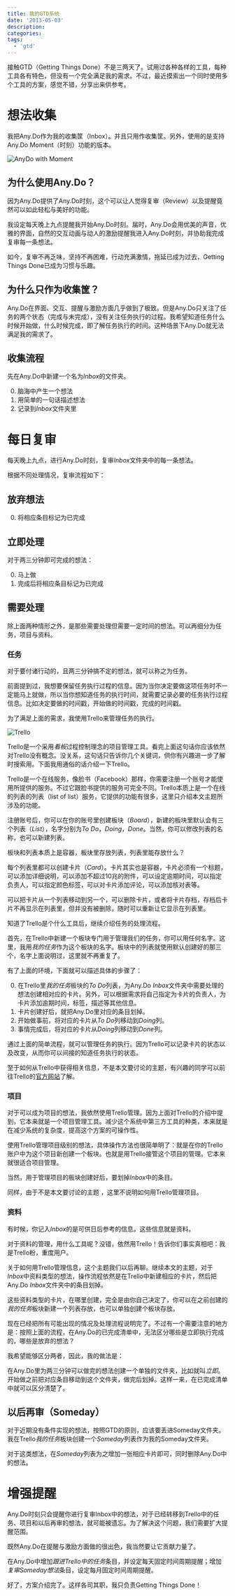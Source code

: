 ```yaml
---
title: 我的GTD系统
date: '2013-05-03'
description:
categories:
tags:
  - 'gtd'
---
```


接触GTD（Getting Things Done）不是三两天了。试用过各种各样的工具，每种工具各有特色，但没有一个完全满足我的需求。不过，最近摸索出一个同时使用多个工具的方案，感觉不错，分享出来供参考。

# 想法收集
我把Any.Do作为我的收集筐（Inbox）。并且只用作收集筐。另外，使用的是支持Any.Do Moment（时刻）功能的版本。

![AnyDo with Moment](https://www.filepicker.io/api/file/m4kglbQMS4Fn5t5mhAyF) 

## 为什么使用Any.Do？
因为Any.Do提供了Any.Do时刻，这个可以让人觉得复审（Review）以及提醒竟然可以如此轻松与美好的功能。

我设定每天晚上九点提醒我开始Any.Do时刻。届时，Any.Do会用优美的声音，优雅的界面，自然的交互动画与动人的激励提醒我进入Any.Do时刻，并协助我完成复审每一条想法。

如今，复审不再乏味，坚持不再困难，行动充满激情，拖延已成为过去，Getting Things Done已成为习惯与乐趣。

## 为什么只作为收集筐？
Any.Do在界面、交互、提醒与激励方面几乎做到了极致。但是Any.Do只关注了任务的两个状态（完成与未完成），没有关注任务执行的过程。我希望知道任务什么时候开始做，什么时候完成，即了解任务执行的时间。这种场景下Any.Do就无法满足我的需求了。

## 收集流程
先在Any.Do中新建一个名为*Inbox*的文件夹。

0. 脑海中产生一个想法
1. 用简单的一句话描述想法
2. 记录到*Inbox*文件夹里

# 每日复审
每天晚上九点，进行Any.Do时刻，复审*Inbox*文件夹中的每一条想法。

根据不同处理情况，复审流程如下：

## 放弃想法

0. 将相应条目标记为已完成

## 立即处理
对于两三分钟即可完成的想法：

0. 马上做
1. 完成后将相应条目标记为已完成

## 需要处理
除上面两种情形之外，是那些需要处理但需要一定时间的想法。可以再细分为任务，项目与资料。

### 任务
对于要付诸行动的，且两三分钟搞不定的想法，就可以称之为任务。

前面提到过，我想要保留任务执行过程的信息。因为当你决定要做这项任务时不一定能马上就做，所以当你想知道任务的执行时间，就需要记录必要的任务执行过程信息。比如决定要做的时间戳，开始做的时间戳，完成的时间戳。

为了满足上面的需求，我使用Trello来管理任务的执行。

![Trello](https://www.filepicker.io/api/file/fJBLNf8aRRSi7mJqfIIQ) 

Trello是一个采用*看板*过程控制理念的项目管理工具。看完上面这句话你应该依然对Trello没有概念。没关系，这句话只告诉你几个关键词，供你有兴趣进一步了解时搜索用。下面我用通俗的话介绍一下Trello。

Trello是一个在线服务，像脸书（Facebook）那样，你需要注册一个账号才能使用所提供的服务。不过它跟脸书提供的服务可完全不同。Trello本质上是一个在线的列表的列表（list of list）服务，它提供的功能有很多，这里只介绍本文主题所涉及的功能。

注册账号后，你可以在你的账号里创建板块（*Board*），新建的板块里默认会有三个列表（*List*），名字分别为*To Do*，*Doing*，*Done*。当然，你可以修改列表的名称，也可以新建列表。

板块和列表本质上是容器，板块里存放列表，列表里能存放什么？

每个列表里都可以创建卡片（*Card*）。卡片其实也是容器，卡片必须有一个标题，可以添加详细说明，可以添加不超过10兆的附件，可以设定逾期时间，可以指定负责人，可以指定颜色标签，可以对卡片添加评论，可以添加核对表等。

可以把卡片从一个列表移动到另一个，可以删除卡片，或者将卡片存档，存档后卡片不再显示在列表里，但并没有被删除，随时可以重新让它显示在列表里。

知道了Trello是个什么工具后，继续介绍任务的处理流程。

首先，在Trello中新建一个板块专门用于管理我们的任务，你可以用任何名字。这里，我用*我的任务*作为这个板块的名字。板块中的列表就使用默认创建好的那三个，名字上面说明过，这里就不再重复了。

有了上面的环境，下面就可以描述具体的步骤了：

0. 在Trello里*我的任务*板块的*To Do*列表，为Any.Do *Inbox*文件夹中需要处理的想法创建相对应的卡片。另外，可以根据需求将自己指定为卡片的负责人，为卡片添加逾期时间，标签，描述等其他信息。
1. 卡片创建好后，就把Any.Do里对应的条目划掉。
2. 开始做事前，将对应的卡片从*To Do*列移动到*Doing*列。
3. 事情完成后，将对应的卡片从*Doing*列移动到*Done*列。

通过上面的简单流程，就可以管理任务的执行。因为Trello可以记录卡片的状态以及改变，从而你可以间接的知道任务执行的状态。

至于如何从Trello中获得相关信息，不是本文要讨论的主题，有兴趣的同学可以前往Trello的[官方网站](https://trello.com/)了解。

### 项目
对于可以成为项目的想法，我依然使用Trello管理。因为上面对Trello的介绍中提到，它本来就是一个项目管理工具。减少这个系统中第三方工具的种类，本来就是在减少系统的复杂度，提高这个方案的可操作性。

使用Trello管理项目级别的想法，具体操作方法也很简单明了：就是在你的Trello账户中为这个项目新创建一个板块。也就是用Trello接管这个项目的管理。它本来就很适合项目管理。

当然，用于管理项目的板块创建好后，要划掉*Inbox*中的条目。

同样，由于不是本文要讨论的主题 ，这里不说明如何用Trello管理项目。

### 资料
有时候，你记入*Inbox*的是可供日后参考的信息。这些信息就是资料。

对于资料的管理，用什么工具呢？没错，依然用Trello！告诉你们事实真相吧：我是Trello粉，重度用户。

关于如何用Trello管理信息，这个主题我们以后再聊。继续本文的主题，对于*Inbox*中资料类型的想法，操作流程依然是在Trello中新建相应的卡片，然后把Any.Do *Inbox*文件夹中的条目划掉。

这些资料类型的卡片，在哪里创建，完全是由你自己决定了，你可以在之前创建的*我的任务*板块新建一个列表存放，也可以单独创建个板块存放。

现在已经把所有可能出现的情况及处理流程说明完了。不过有一个需要注意的地方是：按照上面的流程，在Any.Do的已完成清单中，无法区分哪些是立即执行完成的，哪些是放弃的想法？

我希望能够区分两者，因此，我的做法是：

在Any.Do里为两三分钟可以做完的想法创建一个单独的文件夹，比如就叫*立即*。开始做之前把对应条目移动到这个文件夹，做完后划掉。这样一来，在已完成清单中就可以区分清楚了。

## 以后再审（Someday）
对于近期没有条件实现的想法，按照GTD的原则，应该要丢进Someday文件夹。我在Trello*我的任务*板块创建一个*Someday*列表作为我的Someday文件夹。

对于这类想法，在*Someday*列表为之增加一张相应卡片即可，同时删除Any.Do中的想法。

# 增强提醒
Any.Do时刻只会提醒你进行复审Inbox中的想法，对于已经转移到Trello中的任务、项目和以后再审的想法，就可能被遗忘。为了解决这个问题，我们需要扩大提醒范围。

既然Any.Do在提醒与激励方面做的很出色，我当然要让它贡献力量了。

在Any.Do中增加*跟进Trello中的任务*条目，并设定每天固定时间周期提醒；增加*复审Someday想法*条目，设定每月固定时间周期提醒。

好了，方案介绍完了。这样各司其职，我只负责Getting Things Done！
